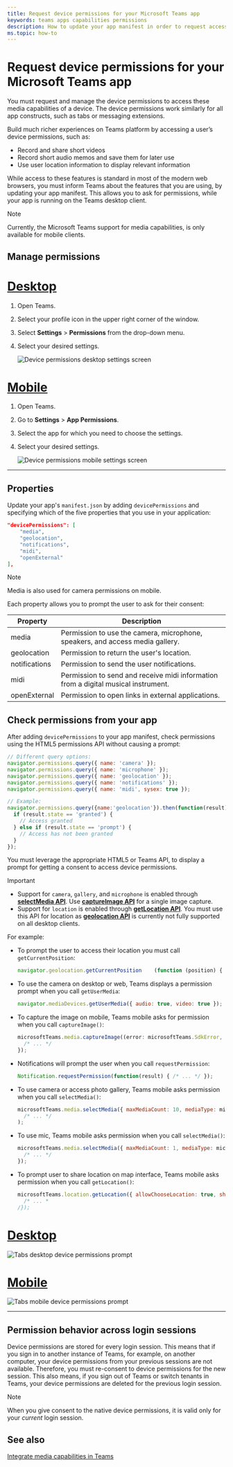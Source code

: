 ```yaml
---
title: Request device permissions for your Microsoft Teams app
keywords: teams apps capabilities permissions
description: How to update your app manifest in order to request access to native features that usually require user consent
ms.topic: how-to
---
```


# Request device permissions for your Microsoft Teams app

You must request and manage the device permissions to access these media capabilities of a device. The device permissions work similarly for all app constructs, such as tabs or messaging extensions.

Build much richer experiences on Teams platform  by accessing a user’s device permissions, such as:

* Record and share short videos
* Record short audio memos and save them for later use
* Use user location information to display relevant information

While access to these features is standard in most of the modern web browsers, you must inform 
Teams about the features that you are using, by updating your app manifest. This allows you to ask for permissions, while your app is running on the Teams desktop client.
> [!NOTE] 
> Currently, the Microsoft Teams support for media capabilities, is only available for mobile clients.

## Manage permissions

# [Desktop](#tab/desktop)

1. Open Teams.
1. Select your profile icon in the upper right corner of the window.
1. Select **Settings** > **Permissions** from the drop-down menu.
1. Select your desired settings.

   ![Device permissions desktop settings screen](../../assets/images/tabs/device-permissions.png)

# [Mobile](#tab/mobile)

1. Open Teams.
1. Go to **Settings** > **App Permissions**.
1. Select the app for which you need to choose the settings.
1. Select your desired settings.

    ![Device permissions mobile settings screen](../../assets/images/tabs/MobilePermissions.png)

---

## Properties

Update your app's `manifest.json` by adding `devicePermissions` and specifying which of the five properties that you use in your application:

``` json
"devicePermissions": [
    "media",
    "geolocation",
    "notifications",
    "midi",
    "openExternal"
],
```
> [!NOTE]
>
> Media is also used for camera permissions on mobile.

Each property allows you to prompt the user to ask for their consent:

| Property      | Description   |
| --- | --- |
| media         | Permission to use the camera, microphone, speakers, and access media gallery. |
| geolocation   | Permission to return the user's location.      |
| notifications | Permission to send the user notifications.      |
| midi          | Permission to send and receive midi information from a digital musical instrument.   |
| openExternal  | Permission to open links in external applications.  |

## Check permissions from your app

After adding `devicePermissions` to your app manifest, check permissions using the HTML5 permissions API without causing a prompt:

``` Javascript
// Different query options:
navigator.permissions.query({ name: 'camera' });
navigator.permissions.query({ name: 'microphone' });
navigator.permissions.query({ name: 'geolocation' });
navigator.permissions.query({ name: 'notifications' });
navigator.permissions.query({ name: 'midi', sysex: true });

// Example:
navigator.permissions.query({name:'geolocation'}).then(function(result) {
  if (result.state == 'granted') {
    // Access granted
  } else if (result.state == 'prompt') {
    // Access has not been granted
  }
});
```

You must leverage the appropriate HTML5 or Teams API, to display a prompt for getting a consent to access device permissions. 

> [!IMPORTANT]
> * Support for `camera`, `gallery`, and `microphone` is enabled through [**selectMedia API**](/javascript/api/@microsoft/teams-js/media?view=msteams-client-js-latest#selectMedia_MediaInputs___error__SdkError__attachments__Media_______void_&preserve-view=true). Use [**captureImage API**](/javascript/api/@microsoft/teams-js/microsoftteams?view=msteams-client-js-latest#captureimage--error--sdkerror--files--file-------void-&preserve-view=true) for a single image capture.
> * Support for `location` is enabled through [**getLocation API**](/javascript/api/@microsoft/teams-js/location?view=msteams-client-js-latest#getLocation_LocationProps___error__SdkError__location__Location_____void_&preserve-view=true). You must use this API for location as [**geolocation API**](../../resources/schema/manifest-schema.md#devicepermissions) is currently not fully supported on all desktop clients.

For example:
 * To prompt the user to access their location you must call `getCurrentPosition`:

    ```Javascript
    navigator.geolocation.getCurrentPosition    (function (position) { /*... */ });
    ```

 * To use the camera on desktop or web, Teams displays a permission prompt when you call `getUserMedia`:

    ```Javascript
    navigator.mediaDevices.getUserMedia({ audio: true, video: true });
    ```

 * To capture the image on mobile, Teams mobile asks for permission when you call `captureImage()`:

    ```Javascript
    microsoftTeams.media.captureImage((error: microsoftTeams.SdkError, files: microsoftTeams.media.File[]) => {
      /* ... */
    });
    ```

 * Notifications will prompt the user when you call `requestPermission`:

    ```Javascript
    Notification.requestPermission(function(result) { /* ... */ });
    ```




* To use camera or access photo gallery, Teams mobile asks permission when you call `selectMedia()`:

    ```JavaScript
    microsoftTeams.media.selectMedia({ maxMediaCount: 10, mediaType: microsoftTeams.media.MediaType.Image }, (error: microsoftTeams.SdkError, attachments: microsoftTeams.media.Media[]) => {
      /* ... */
    );
    ```

* To use mic, Teams mobile asks permission when you call `selectMedia()`:

    ```JavaScript 
    microsoftTeams.media.selectMedia({ maxMediaCount: 1, mediaType: microsoftTeams.media.MediaType.Audio }, (error: microsoftTeams.SdkError, attachments: microsoftTeams.media.Media[]) => {
      /* ... */
    });
    ```

* To prompt user to share location on map interface, Teams mobile asks permission when you call `getLocation()`:

    ```JavaScript 
    microsoftTeams.location.getLocation({ allowChooseLocation: true, showMap: true }, (error: microsoftTeams.SdkError, location: microsoftTeams.location.Location) => {
      /* ... *
    /});
    ```
# [Desktop](#tab/desktop)

   ![Tabs desktop device permissions prompt](~/assets/images/tabs/device-permissions-prompt.png)

# [Mobile](#tab/mobile)

   ![Tabs mobile device permissions prompt](../../assets/images/tabs/MobileLocationPermission.png)

* * * 

## Permission behavior across login sessions

Device permissions are stored for every login session. This means that if you sign in to another instance of Teams, for example, on another computer, your device permissions from your previous sessions are not available. Therefore, you must re-consent to device permissions for the new session. This also means, if you sign out of Teams or switch tenants in Teams, your device permissions are deleted for the previous login session. 

> [!NOTE]
> When you give consent to the native device permissions, it is valid only for your _current_ login session.

## See also
[Integrate media capabilities in Teams](mobile-camera-image-permissions.md)
